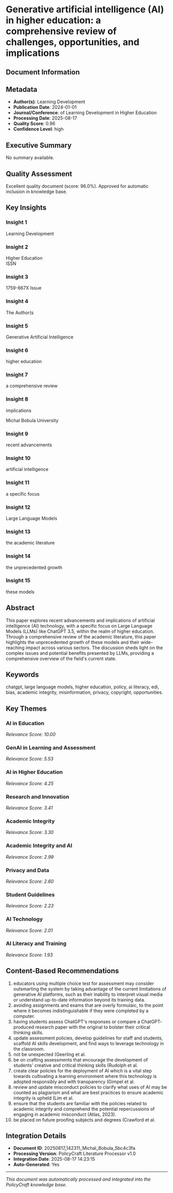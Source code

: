 # Generative artificial intelligence (AI) in higher education: a comprehensive review of challenges, opportunities, and implications

## Document Information


## Metadata
- **Author(s)**: Learning Development
- **Publication Date**: 2024-01-01
- **Journal/Conference**: of Learning Development in Higher Education
- **Processing Date**: 2025-08-17
- **Quality Score**: 0.96
- **Confidence Level**: high

## Executive Summary
No summary available.

## Quality Assessment
Excellent quality document (score: 96.0%). Approved for automatic inclusion in knowledge base.

## Key Insights

### Insight 1
Learning Development

### Insight 2
Higher Education        
 ISSN

### Insight 3
1759-667X 
Issue

### Insight 4
The Author(s

### Insight 5
Generative Artificial Intelligence

### Insight 6
higher education

### Insight 7
a 
comprehensive review

### Insight 8
implications 
 
Michal Bobula 
University

### Insight 9
recent advancements

### Insight 10
artificial intelligence

### Insight 11
a specific focus

### Insight 12
Large Language Models

### Insight 13
the academic 
literature

### Insight 14
the unprecedented growth

### Insight 15
these models

## Abstract
This paper explores recent advancements and implications of artificial intelligence (AI) technology, with a specific focus on Large Language Models (LLMs) like ChatGPT 3.5, within the realm of higher education. Through a comprehensive review of the academic literature, this paper highlights the unprecedented growth of these models and their wide- reaching impact across various sectors. The discussion sheds light on the complex issues and potential benefits presented by LLMs, providing a comprehensive overview of the field's current state.

## Keywords
chatgpt, large language models, higher education, policy, ai literacy, edi, bias, academic integrity, misinformation, privacy, copyright, opportunities.

## Key Themes
### AI in Education
*Relevance Score: 10.00*

### GenAI in Learning and Assessment
*Relevance Score: 5.53*

### AI in Higher Education
*Relevance Score: 4.25*

### Research and Innovation
*Relevance Score: 3.41*

### Academic Integrity
*Relevance Score: 3.30*

### Academic Integrity and AI
*Relevance Score: 2.99*

### Privacy and Data
*Relevance Score: 2.60*

### Student Guidelines
*Relevance Score: 2.23*

### AI Technology
*Relevance Score: 2.01*

### AI Literacy and Training
*Relevance Score: 1.93*


## Content-Based Recommendations
1. educators using multiple choice test for assessment may consider outsmarting the system by taking advantage of the current limitations of generative AI platforms, such as their inability to interpret visual media or understand up-to-date information beyond its training data.
2. avoiding assignments and exams that are overly formulaic, to the point where it becomes indistinguishable if they were completed by a computer.
3. having students assess ChatGPT's responses or compare a ChatGPT- produced research paper with the original to bolster their critical thinking skills.
4. update assessment policies, develop guidelines for staff and students, scaffold AI skills development, and find ways to leverage technology in the classroom.
5. not be unexpected (Geerling et al.
6. be on crafting assessments that encourage the development of students' creative and critical thinking skills (Rudolph et al.
7. create clear policies for the deployment of AI which is a vital step towards cultivating a learning environment where this technology is adopted responsibly and with transparency (Gimpel et al.
8. review and update misconduct policies to clarify what uses of AI may be counted as plagiarism and what are best practices to ensure academic integrity is upheld (Lim et al.
9. ensure that the students are familiar with the policies related to academic integrity and comprehend the potential repercussions of engaging in academic misconduct (Atlas, 2023).
10. be placed on future proofing subjects and degrees (Crawford et al.

## Integration Details
- **Document ID**: 20250817_142311_Michal_Bobula_5bc4c3fa
- **Processing Version**: PolicyCraft Literature Processor v1.0
- **Integration Date**: 2025-08-17 14:23:15
- **Auto-Generated**: Yes

---
*This document was automatically processed and integrated into the PolicyCraft knowledge base.*
